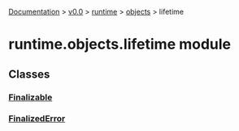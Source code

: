 [Documentation](/docs/documentation.md) >
 [v0.0](/docs/0.0/version.md) >
  [runtime](/docs/0.0/runtime/module.md) >
   [objects](/docs/0.0/runtime/objects/module.md) >
    lifetime

# runtime.objects.lifetime module

## Classes

### [Finalizable](finalizable.md)
### [FinalizedError](finalized_error.md)